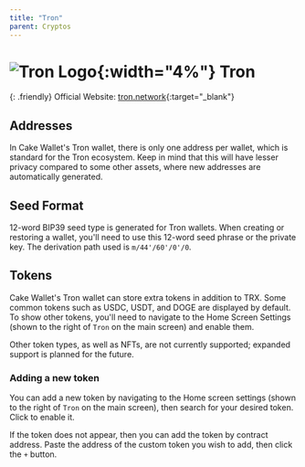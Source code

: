 ```yaml
---
title: "Tron"
parent: Cryptos
---
```


# ![Tron Logo](./tron.svg){:width="4%"} Tron

{: .friendly}
Official Website: [tron.network](https://tron.network/){:target="_blank"}

## Addresses

In Cake Wallet's Tron wallet, there is only one address per wallet, which is standard for the Tron ecosystem. Keep in mind that this will have lesser privacy compared to some other assets, where new addresses are automatically generated.

## Seed Format

12-word BIP39 seed type is generated for Tron wallets. When creating or restoring a wallet, you'll need to use this 12-word seed phrase or the private key. The derivation path used is `m/44'/60'/0'/0`.

## Tokens

Cake Wallet's Tron wallet can store extra tokens in addition to TRX. Some common tokens such as USDC, USDT, and DOGE are displayed by default. To show other tokens, you'll need to navigate to the Home Screen Settings (shown to the right of `Tron` on the main screen) and enable them.

Other token types, as well as NFTs, are not currently supported; expanded support is planned for the future.

### Adding a new token

You can add a new token by navigating to the Home screen settings (shown to the right of `Tron` on the main screen), then search for your desired token. Click to enable it.

If the token does not appear, then you can add the token by contract address. Paste the address of the custom token you wish to add, then click the `+` button.